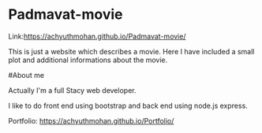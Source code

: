 # Padmavat-movie


Link:https://achyuthmohan.github.io/Padmavat-movie/

This is just a website which describes a movie. Here I have included a small plot and additional informations about the movie.

#About me

Actually I'm a full Stacy web developer.

I like to do front end using bootstrap and back end using node.js express.

Portfolio: https://achyuthmohan.github.io/Portfolio/
